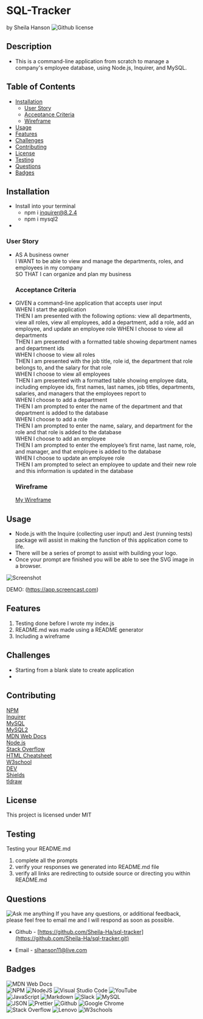 # SQL-Tracker <!-- omit from toc -->
by Sheila Hanson ![Github license](https://img.shields.io/badge/license-MIT-blue.svg)

## Description <!-- omit from toc -->
- This is a command-line application from scratch to manage a company's employee database, using Node.js, Inquirer, and MySQL.

## Table of Contents <!-- omit from toc -->
  
- [Installation](#installation)
  - [User Story](#user-story)
  - [Acceptance Criteria](#acceptance-criteria)
  - [Wireframe](#wireframe)
- [Usage](#usage)
- [Features](#features)
- [Challenges](#challenges)
- [Contributing](#contributing)
- [License](#license)
- [Testing](#testing)
- [Questions](#questions)
- [Badges](#badges)
    

## Installation
- Install into your terminal  
  - npm i inquirer@8.2.4  
  - npm i mysql2  
- 
    
  
  ### User Story
* AS A business owner  
I WANT to be able to view and manage the departments, roles, and employees in my company  
SO THAT I can organize and plan my business  

    
  
  ### Acceptance Criteria
* GIVEN a command-line application that accepts user input  
WHEN I start the application  
THEN I am presented with the following options: view all departments, view all roles, view all employees, add a department, add a role, add an employee, and update an employee role   WHEN I choose to view all departments  
THEN I am presented with a formatted table showing department names and department ids  
WHEN I choose to view all roles  
THEN I am presented with the job title, role id, the department that role belongs to, and the salary for that role  
WHEN I choose to view all employees  
THEN I am presented with a formatted table showing employee data, including employee ids, first names, last names, job titles, departments, salaries, and managers that the employees report to  
WHEN I choose to add a department  
THEN I am prompted to enter the name of the department and that department is added to the database  
WHEN I choose to add a role  
THEN I am prompted to enter the name, salary, and department for the role and that role is added to the database  
WHEN I choose to add an employee  
THEN I am prompted to enter the employee’s first name, last name, role, and manager, and that employee is added to the database  
WHEN I choose to update an employee role  
THEN I am prompted to select an employee to update and their new role and this information is updated in the database  

    
  
  ### Wireframe
  [My Wireframe]()
      
## Usage 
  - Node.js with the Inquire (collecting user input) and Jest (running tests) package will assist in making the function of this application come to life.  
  - There will be a series of prompt to assist with building your logo.  
  - Once your prompt are finished you will be able to see the SVG image in a browser.

   ![Screenshot](utils/node_index.js_questions.png)

  DEMO: (https://app.screencast.com)

## Features
1. Testing done before I wrote my index.js  
2. README.md was made using a README generator  
3. Including a wireframe

## Challenges
- Starting from a blank slate to create application
- 
## Contributing
[NPM](https://www.npmjs.com/package/inquirer/v/8.2.4?activeTab=readme#installation)  
[Inquirer](https://www.npmjs.com/package/inquirer/v/8.2.4)  
[MySQL](https://www.npmjs.com/package/mysql2)  
[MySQL2](https://sidorares.github.io/node-mysql2/docs/documentation/promise-wrapper)  
[MDN Web Docs](https://developer.mozilla.org/en-US/docs/Web)  
[Node.js](https://nodejs.org/docs/latest/api/)  
[Stack Overflow](https://stackoverflow.com/?newreg=67d94556b887449fa2885dadf54a5439)  
[HTML Cheatsheet](https://htmlcheatsheet.com/js/)  
[W3school](https://www.w3schools.com/)  
[DEV](https://dev.to/envoy_/150-badges-for-github-pnk#contact)  
[Shields](https://shields.io/)  
[tldraw](https://www.tldraw.com/)  

## License 
This project is licensed under MIT


## Testing
Testing your README.md  
1. complete all the prompts  
2. verify your responses we generated into README.md file  
3. verify all links are redirecting to outside source or directing you within README.md

    

## Questions
![Ask me anything](https://img.shields.io/badge/Ask%20me-anything-1abc9c.svg)
If you have any questions, or additional feedback, please feel free to email me and I will respond as soon as possible.
    
* Github -
[https://github.com/Sheila-Ha/sql-tracker](https://github.com/Sheila-Ha/sql-tracker.git)

* Email -
slhanson11@live.com

## Badges
![MDN Web Docs](https://img.shields.io/badge/MDN_Web_Docs-black?style=for-the-badge&logo=mdnwebdocs&logoColor=white)  
![NPM](https://img.shields.io/badge/NPM-%23CB3837.svg?style=for-the-badge&logo=npm&logoColor=white)  ![NodeJS](https://img.shields.io/badge/node.js-6DA55F?style=for-the-badge&logo=node.js&logoColor=white)  ![Visual Studio Code](https://img.shields.io/badge/Visual%20Studio%20Code-0078d7.svg?style=for-the-badge&logo=visual-studio-code&logoColor=white)  ![YouTube](https://img.shields.io/badge/YouTube-FF0000?style=for-the-badge&logo=youtube&logoColor=white)  
![JavaScript](https://img.shields.io/badge/javascript-%23323330.svg?style=for-the-badge&logo=javascript&logoColor=%23F7DF1E)  ![Markdown](https://img.shields.io/badge/markdown-%23000000.svg?style=for-the-badge&logo=markdown&logoColor=white)
![Slack](https://img.shields.io/badge/Slack-4A154B?style=for-the-badge&logo=slack&logoColor=white)  ![MySQL](	https://img.shields.io/badge/MySQL-005C84?style=for-the-badge&logo=mysql&logoColor=white)  
![JSON](https://img.shields.io/badge/json-5E5C5C?style=for-the-badge&logo=json&logoColor=red)  ![Prettier](https://img.shields.io/badge/prettier-1A2C34?style=for-the-badge&logo=prettier&logoColor=F7BA3E) ![Github](https://img.shields.io/badge/GitHub-100000?style=for-the-badge&logo=github&logoColor=white) ![Google Chrome](https://img.shields.io/badge/Google_chrome-4285F4?style=for-the-badge&logo=Google-chrome&logoColor=white)  
![Stack Overflow](https://img.shields.io/badge/Stack_Overflow-FE7A16?style=for-the-badge&logo=stack-overflow&logoColor=white)  ![Lenovo](https://img.shields.io/badge/lenovo%20laptop-E2231A?style=for-the-badge&logo=lenovo&logoColor=white)  ![W3schools](https://img.shields.io/badge/W3Schools-04AA6D?style=for-the-badge&logo=W3Schools&logoColor=white) 

